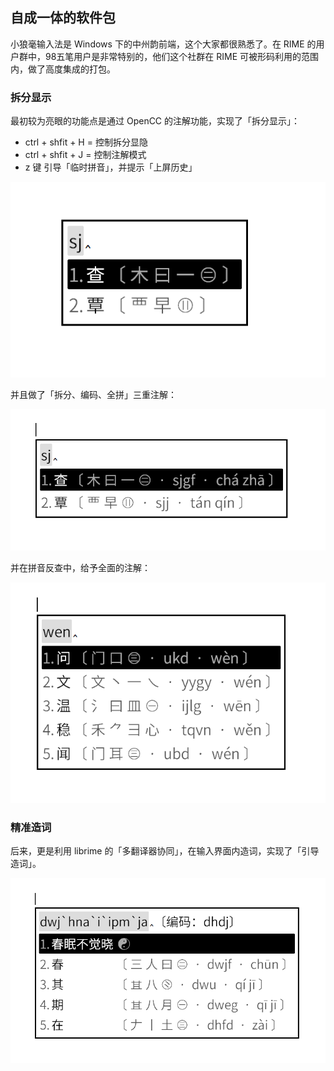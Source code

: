 ## 自成一体的软件包

小狼毫输入法是 Windows 下的中州韵前端，这个大家都很熟悉了。在 RIME 的用户群中，98五笔用户是非常特别的，他们这个社群在 RIME 可被形码利用的范围内，做了高度集成的打包。

### 拆分显示

最初较为亮眼的功能点是通过 OpenCC 的注解功能，实现了「拆分显示」：

- ctrl + shfit + H = 控制拆分显隐
- ctrl + shfit + J = 控制注解模式
- z 键 引导「临时拼音」，并提示「上屏历史」

![拆分显示](https://raw.githubusercontent.com/cppxiaozhu/00/main/aa1.png)

并且做了「拆分、编码、全拼」三重注解：

![拆分显示](https://raw.githubusercontent.com/cppxiaozhu/00/main/aa2.png)

并在拼音反查中，给予全面的注解：

![拆分显示](https://raw.githubusercontent.com/cppxiaozhu/00/main/aa3.png)

### 精准造词

后来，更是利用 librime 的「多翻译器协同」，在输入界面内造词，实现了「引导造词」。

![精准造词](https://raw.githubusercontent.com/cppxiaozhu/00/main/aa4.png)
